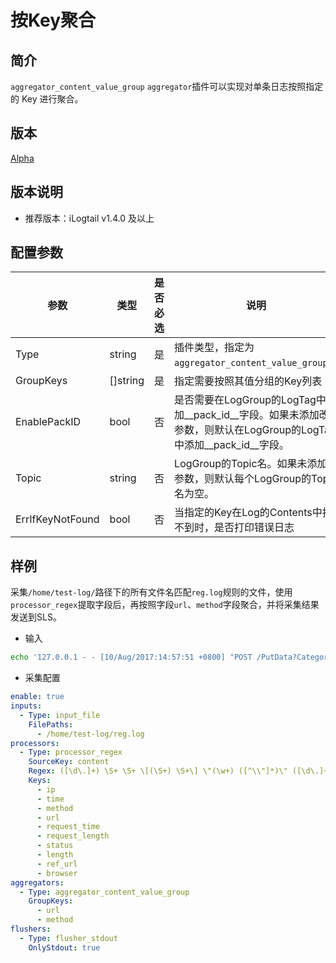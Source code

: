 # 按Key聚合

## 简介

`aggregator_content_value_group` `aggregator`插件可以实现对单条日志按照指定的 Key 进行聚合。

## 版本

[Alpha](../stability-level.md)

## 版本说明

* 推荐版本：iLogtail v1.4.0 及以上

## 配置参数

| 参数             | 类型     | 是否必选 | 说明                                                                                                               |
| ---------------- | -------- | -------- | ------------------------------------------------------------------------------------------------------------------ |
| Type             | string   | 是       | 插件类型，指定为`aggregator_content_value_group`。                                                                               |
| GroupKeys        | []string | 是       | 指定需要按照其值分组的Key列表                                                                                      |
| EnablePackID     | bool  | 否       | 是否需要在LogGroup的LogTag中添加__pack_id__字段。如果未添加改参数，则默认在LogGroup的LogTag中添加__pack_id__字段。 |
| Topic            | string   | 否       | LogGroup的Topic名。如果未添加该参数，则默认每个LogGroup的Topic名为空。                                             |
| ErrIfKeyNotFound | bool  | 否       | 当指定的Key在Log的Contents中找不到时，是否打印错误日志                                                             |

## 样例

采集`/home/test-log/`路径下的所有文件名匹配`reg.log`规则的文件，使用`processor_regex`提取字段后，再按照字段`url`、`method`字段聚合，并将采集结果发送到SLS。

* 输入

```bash
echo '127.0.0.1 - - [10/Aug/2017:14:57:51 +0800] "POST /PutData?Category=YunOsAccountOpLog" 0.024 18204 200 37 "-" "aliyun-sdk-java"' >> /home/test-log/reg.log
```

* 采集配置

```yaml
enable: true
inputs:
  - Type: input_file
    FilePaths: 
      - /home/test-log/reg.log
processors:
  - Type: processor_regex
    SourceKey: content
    Regex: ([\d\.]+) \S+ \S+ \[(\S+) \S+\] \"(\w+) ([^\\"]*)\" ([\d\.]+) (\d+) (\d+) (\d+|-) \"([^\\"]*)\" \"([^\\"]*)\"
    Keys:
      - ip
      - time
      - method
      - url
      - request_time
      - request_length
      - status
      - length
      - ref_url
      - browser
aggregators:
  - Type: aggregator_content_value_group
    GroupKeys:
      - url
      - method
flushers:
  - Type: flusher_stdout
    OnlyStdout: true
```
